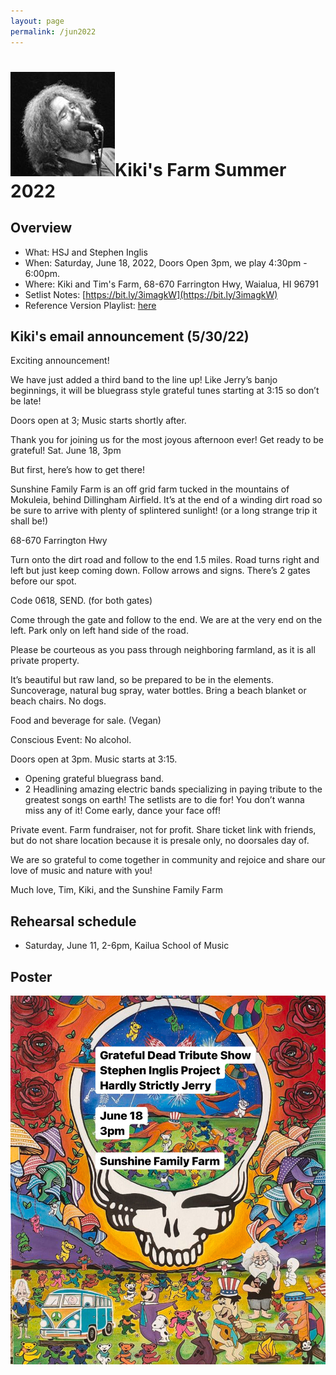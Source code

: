 ```yaml
---
layout: page
permalink: /jun2022
---
```


<h1><img class="ui avatar image" src="/images/jerryavatar.jpg">Kiki's Farm Summer 2022</h1>

## Overview

* What: HSJ and Stephen Inglis
* When: Saturday, June 18, 2022, Doors Open 3pm, we play 4:30pm - 6:00pm.
* Where: Kiki and Tim's Farm, 68-670 Farrington Hwy, Waialua, HI 96791
* Setlist Notes: [https://bit.ly/3imagkW](https://bit.ly/3imagkW)
* Reference Version Playlist: [here](https://www.youtube.com/playlist?list=PLm1Z0_hDi6TgaCIpreeFgUEGIkzEm-ecw)

## Kiki's email announcement (5/30/22)

Exciting announcement!

We have just added a third band to the line up! Like Jerry’s banjo beginnings, it will be bluegrass style grateful tunes starting at 3:15 so don’t be late!

Doors open at 3; Music starts shortly after.

Thank you for joining us for the most joyous afternoon ever! Get ready to be grateful!  Sat. June 18, 3pm

But first, here’s how to get there!

Sunshine Family Farm is an off grid farm tucked in the mountains of Mokuleia, behind Dillingham Airfield.
It’s at the end of a winding dirt road so be sure to arrive with plenty of splintered sunlight! (or a long strange trip it shall be!)

68-670 Farrington Hwy

Turn onto the dirt road and follow to the end 1.5 miles. Road turns right and left but just keep coming down. Follow arrows and signs. There’s 2 gates before our spot.

Code 0618, SEND.  (for both gates)

Come through the gate and follow to the end. We are at the very end on the left. Park only on left hand side of the road.

Please be courteous as you pass through neighboring farmland, as it is all private property.

It’s beautiful but raw land, so be prepared to be in the elements. Suncoverage, natural bug spray, water bottles. Bring a beach blanket or beach chairs. No dogs.

Food and beverage for sale. (Vegan)

Conscious Event: No alcohol.

Doors open at 3pm. Music starts at 3:15. 
  * Opening grateful bluegrass band. 
  * 2 Headlining amazing electric bands specializing in paying tribute to the greatest songs on earth! The setlists are to die for! You don’t wanna miss any of it!  Come early, dance your face off!

Private event. Farm fundraiser, not for profit. Share ticket link with friends, but do not share location because it is presale only, no doorsales day of.

We are so grateful to come together in community and rejoice and share our love of music and nature with you!

Much love, Tim, Kiki, and the Sunshine Family Farm

## Rehearsal schedule

 * Saturday, June 11, 2-6pm, Kailua School of Music

## Poster

<img class="ui centered fluid image" src="/images/hsj-jun-2022.png">
